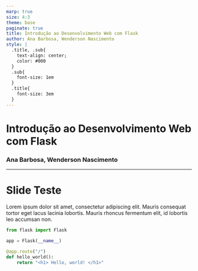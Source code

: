 ```yaml
---
marp: true
size: 4:3
theme: base
paginate: true
title: Introdução ao Desenvolvimento Web com Flask
author: Ana Barbosa, Wenderson Nascimento
style: |
  .title, .sub{
    text-align: center;
    color: #000
  }
  .sub{
    font-size: 1em
  }
  .title{
    font-size: 3em
  }
---
```


<h1 class="title"> Introdução ao  Desenvolvimento Web com Flask </h1>

<h3 class="sub"> Ana Barbosa, Wenderson Nascimento </h3>

<!-- _footer: ![w:150](./img/written-by-human.svg) -->

---

# Slide Teste

Lorem ipsum dolor sit amet, consectetur adipiscing elit. Mauris consequat tortor eget lacus lacinia lobortis. Mauris rhoncus fermentum elit, id lobortis leo accumsan non.

```python
from flask import Flask

app = Flask(__name__)

@app.route("/")
def hello_world():
    return "<h1> Hello, world! </h1>"

```